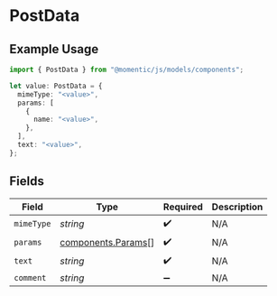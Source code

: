 # PostData

## Example Usage

```typescript
import { PostData } from "@momentic/js/models/components";

let value: PostData = {
  mimeType: "<value>",
  params: [
    {
      name: "<value>",
    },
  ],
  text: "<value>",
};
```

## Fields

| Field                                                    | Type                                                     | Required                                                 | Description                                              |
| -------------------------------------------------------- | -------------------------------------------------------- | -------------------------------------------------------- | -------------------------------------------------------- |
| `mimeType`                                               | *string*                                                 | :heavy_check_mark:                                       | N/A                                                      |
| `params`                                                 | [components.Params](../../models/components/params.md)[] | :heavy_check_mark:                                       | N/A                                                      |
| `text`                                                   | *string*                                                 | :heavy_check_mark:                                       | N/A                                                      |
| `comment`                                                | *string*                                                 | :heavy_minus_sign:                                       | N/A                                                      |